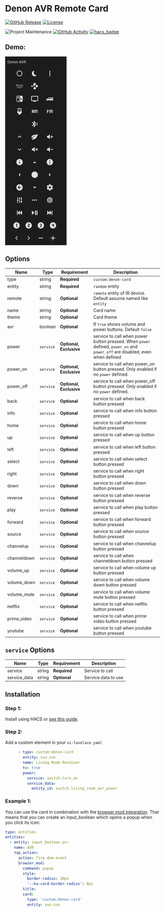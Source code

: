 # Denon AVR Remote Card

[![GitHub Release][releases-shield]][releases]
[![License][license-shield]](LICENSE.md)

![Project Maintenance][maintenance-shield]
[![GitHub Activity][commits-shield]][commits]
[![hacs_badge](https://img.shields.io/badge/HACS-Custom-orange.svg?style=for-the-badge)](https://github.com/custom-components/hacs)


## Demo:
<img src="denon-avr.png" alt="A Lovelace UI card that represents a Denon AVR remote control" width="200"/>

## Options

| Name | Type | Requirement | Description
| ---- | ---- | ------- | -----------
| type | string | **Required** | `custom:denon-card`
| entity | string | **Required** | `random` entity
| remote | string | **Optional** | `remote` entity of IR device. Default assume named like `entity`
| name | string | **Optional** | Card name
| theme | string | **Optional** | Card theme
| avr | boolean | **Optional** | If `true` shows volume and power buttons. Default `false`
| power | `service` | **Optional, Exclusive**| service to call when power button pressed. When `power` defined, `power_on` and `power_off` are disabled, even when defined
| power_on | `service` | **Optional, Exclusive**| service to call when power_on button pressed. Only enabled if no `power` defined.
| power_off | `service` | **Optional, Exclusive**| service to call when power_off button pressed. Only enabled if no `power` defined.
| back | `service` | **Optional**| service to call when back button pressed
| info | `service` | **Optional**| service to call when info button pressed
| home | `service` | **Optional**| service to call when home button pressed
| up | `service` | **Optional**| service to call when up button pressed
| left | `service` | **Optional**| service to call when left button pressed
| select | `service` | **Optional**| service to call when select button pressed
| right | `service` | **Optional**| service to call when right button pressed
| down | `service` | **Optional**| service to call when down button pressed
| reverse | `service` | **Optional**| service to call when reverse button pressed
| play | `service` | **Optional**| service to call when play button pressed
| forward | `service` | **Optional**| service to call when forward button pressed
| source | `service` | **Optional**| service to call when source button pressed
| channelup | `service` | **Optional**| service to call when channelup button pressed
| channeldown | `service` | **Optional**| service to call when channeldown button pressed
| volume_up | `service` | **Optional**| service to call when volume up button pressed
| volume_down | `service` | **Optional**| service to call when volume down button pressed
| volume_mute | `service` | **Optional**| service to call when volume mute button pressed
| netflix | `service` | **Optional**| service to call when netflix button pressed
| prime_video | `service` | **Optional**| service to call when prime video button pressed
| youtube | `service` | **Optional**| service to call when youtube button pressed

## `service` Options
| Name | Type | Requirement | Description
| ---- | ---- | ------- | -----------
| service | string | **Required** | Service to call
| service_data | string | **Optional** | Service data to use


## Installation

### Step 1:
Install using HACS or [see this guide](https://github.com/thomasloven/hass-config/wiki/Lovelace-Plugins).

### Step 2:

Add a custom element in your `ui-lovelace.yaml`

```yaml
      - type: custom:denon-card
        entity: sun.sun
        name: Living Room Receiver
        tv: true
        power:
          service: switch.turn_on
          service_data:
            entity_id: switch.living_room_avr_power
```

### Example 1:

You can use the card in combination with the [browser mod integration](https://github.com/thomasloven/hass-browser_mod).
That means that you can create an input_boolean which opens a popup when you click its icon:

```yaml
type: entities
entities:
  - entity: input_boolean.avr
    name: AVR
    tap_action:
      action: fire-dom-event
      browser_mod:
        command: popup
        style:
          border-radius: 20px
          '--ha-card-border-radius': 0px
        title: 
        card:
          type: 'custom:denon-card'
          entity: sun.sun
```


[commits-shield]: https://img.shields.io/github/commit-activity/y/marrobHD/tv-card.svg?style=for-the-badge
[commits]: https://github.com/jdmar3/denon-card/commits/master
[forum]: https://community.home-assistant.io/
[license-shield]: https://img.shields.io/github/license/jdmar3/denon-card.svg?style=for-the-badge
[maintenance-shield]: https://img.shields.io/badge/maintainer-jdmar3-blue.svg?style=for-the-badge
[releases-shield]: https://img.shields.io/github/release/marrobHD/tv-card.svg?style=for-the-badge
[releases]: https://github.com/jdmar3/tv-card/releases
[github]: https://img.shields.io/github/followers/jdmar3.svg?style=social
